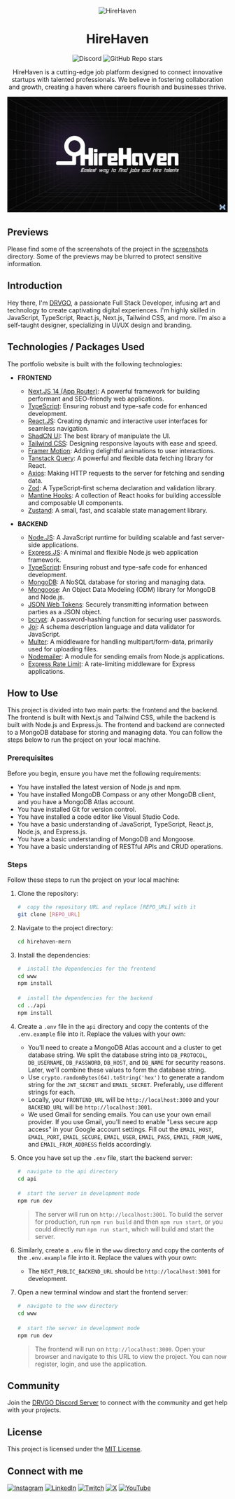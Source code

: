 <p align="center">
    <picture>
        <source media="(prefers-color-scheme: dark)" srcset="https://github.com/itsdrvgo/hirehaven-mern/blob/master/public/logos/hirehave_light.png?raw=true">
        <img src="https://github.com/itsdrvgo/hirehaven-mern/blob/master/public/logos/hirehave_light.png?raw=true" width="200" alt="HireHaven">
    </picture>
</p>

<h1 align="center">
    HireHaven
</h1>

<div align="center">

![Discord](https://img.shields.io/discord/1133372614165934160?label=Discord&labelColor=blue&color=gray&link=https%3A%2F%2Fitsdrvgo.me%2Fsupport)
![GitHub Repo stars](https://img.shields.io/github/stars/itsdrvgo/hirehaven-mern?label=Stars&labelColor=darkgreen&color=white&link=https%3A%2F%2Fgithub.com%2Fitsdrvgo%2Fhirehaven-mern)

</div>

<center>

HireHaven is a cutting-edge job platform designed to
connect innovative startups with talented professionals.
We believe in fostering collaboration and growth,
creating a haven where careers flourish and businesses
thrive.

</center>

<a href="https://github.com/itsdrvgo/hirehaven-mern" target="_blank">
    <p align="center">
        <img src="https://github.com/itsdrvgo/hirehaven-mern/blob/master/www/public/og.webp?raw=true" alt="HireHaven" />
    </p>
</a>

## Previews

Please find some of the screenshots of the project in the [screenshots](screenshots) directory. Some of the previews may be blurred to protect sensitive information.

## Introduction

Hey there, I'm [DRVGO](https://itsdrvgo.me/), a passionate Full Stack Developer, infusing art and technology to create captivating digital experiences. I'm highly skilled in JavaScript, TypeScript, React.js, Next.js, Tailwind CSS, and more. I'm also a self-taught designer, specializing in UI/UX design and branding.

## Technologies / Packages Used

The portfolio website is built with the following technologies:

-   **FRONTEND**

    -   [Next.JS 14 (App Router)](https://nextjs.org/): A powerful framework for building performant and SEO-friendly web applications.
    -   [TypeScript](https://www.typescriptlang.org/): Ensuring robust and type-safe code for enhanced development.
    -   [React.JS](https://react.dev/): Creating dynamic and interactive user interfaces for seamless navigation.
    -   [ShadCN UI](https://ui.shadcn.com/): The best library of manipulate the UI.
    -   [Tailwind CSS](https://tailwindcss.com/): Designing responsive layouts with ease and speed.
    -   [Framer Motion](https://www.framer.com/motion/): Adding delightful animations to user interactions.
    -   [Tanstack Query](https://tanstack.com/query/latest): A powerful and flexible data fetching library for React.
    -   [Axios](https://axios-http.com/): Making HTTP requests to the server for fetching and sending data.
    -   [Zod](https://zod.dev/): A TypeScript-first schema declaration and validation library.
    -   [Mantine Hooks](https://mantine.dev/): A collection of React hooks for building accessible and composable UI components.
    -   [Zustand](https://zustand-demo.pmnd.rs/): A small, fast, and scalable state management library.

-   **BACKEND**

    -   [Node.JS](https://nodejs.org/): A JavaScript runtime for building scalable and fast server-side applications.
    -   [Express.JS](https://expressjs.com/): A minimal and flexible Node.js web application framework.
    -   [TypeScript](https://www.typescriptlang.org/): Ensuring robust and type-safe code for enhanced development.
    -   [MongoDB](https://www.mongodb.com/): A NoSQL database for storing and managing data.
    -   [Mongoose](https://mongoosejs.com/): An Object Data Modeling (ODM) library for MongoDB and Node.js.
    -   [JSON Web Tokens](https://jwt.io/): Securely transmitting information between parties as a JSON object.
    -   [bcrypt](https://www.npmjs.com/package/bcrypt): A password-hashing function for securing user passwords.
    -   [Joi](https://joi.dev/): A schema description language and data validator for JavaScript.
    -   [Multer](https://www.npmjs.com/package/multer): A middleware for handling multipart/form-data, primarily used for uploading files.
    -   [Nodemailer](https://nodemailer.com/): A module for sending emails from Node.js applications.
    -   [Express Rate Limit](https://www.npmjs.com/package/express-rate-limit): A rate-limiting middleware for Express applications.

## How to Use

This project is divided into two main parts: the frontend and the backend. The frontend is built with Next.js and Tailwind CSS, while the backend is built with Node.js and Express.js. The frontend and backend are connected to a MongoDB database for storing and managing data. You can follow the steps below to run the project on your local machine.

### Prerequisites

Before you begin, ensure you have met the following requirements:

-   You have installed the latest version of Node.js and npm.
-   You have installed MongoDB Compass or any other MongoDB client, and you have a MongoDB Atlas account.
-   You have installed Git for version control.
-   You have installed a code editor like Visual Studio Code.
-   You have a basic understanding of JavaScript, TypeScript, React.js, Node.js, and Express.js.
-   You have a basic understanding of MongoDB and Mongoose.
-   You have a basic understanding of RESTful APIs and CRUD operations.

### Steps

Follow these steps to run the project on your local machine:

1. Clone the repository:

    ```bash
    #  copy the repository URL and replace [REPO_URL] with it
    git clone [REPO_URL]
    ```

2. Navigate to the project directory:

    ```bash
    cd hirehaven-mern
    ```

3. Install the dependencies:

    ```bash
    #  install the dependencies for the frontend
    cd www
    npm install

    #  install the dependencies for the backend
    cd ../api
    npm install
    ```

4. Create a `.env` file in the `api` directory and copy the contents of the `.env.example` file into it. Replace the values with your own:

    - You'll need to create a MongoDB Atlas account and a cluster to get database string. We split the database string into `DB_PROTOCOL`, `DB_USERNAME`, `DB_PASSWORD`, `DB_HOST`, and `DB_NAME` for security reasons. Later, we'll combine these values to form the database string.
    - Use `crypto.randomBytes(64).toString('hex')` to generate a random string for the `JWT_SECRET` and `EMAIL_SECRET`. Preferably, use different strings for each.
    - Locally, your `FRONTEND_URL` will be `http://localhost:3000` and your `BACKEND_URL` will be `http://localhost:3001`.
    - We used Gmail for sending emails. You can use your own email provider. If you use Gmail, you'll need to enable "Less secure app access" in your Google account settings. Fill out the `EMAIL_HOST`, `EMAIL_PORT`, `EMAIL_SECURE`, `EMAIL_USER`, `EMAIL_PASS`, `EMAIL_FROM_NAME`, and `EMAIL_FROM_ADDRESS` fields accordingly.

5. Once you have set up the `.env` file, start the backend server:

    ```bash
    #  navigate to the api directory
    cd api

    #  start the server in development mode
    npm run dev
    ```

    > The server will run on `http://localhost:3001`. To build the server for production, run `npm run build` and then `npm run start`, or you could directly run `npm run start`, which will build and start the server.

6. Similarly, create a `.env` file in the `www` directory and copy the contents of the `.env.example` file into it. Replace the values with your own:

    - The `NEXT_PUBLIC_BACKEND_URL` should be `http://localhost:3001` for development.

7. Open a new terminal window and start the frontend server:

    ```bash
    #  navigate to the www directory
    cd www

    #  start the server in development mode
    npm run dev
    ```

    > The frontend will run on `http://localhost:3000`. Open your browser and navigate to this URL to view the project. You can now register, login, and use the application.

## Community

Join the [DRVGO Discord Server](https://itsdrvgo.me/support) to connect with the community and get help with your projects.

## License

This project is licensed under the [MIT License](LICENSE).

## Connect with me

[![Instagram](https://img.shields.io/badge/Instagram-%23E4405F.svg?logo=Instagram&logoColor=white)](https://instagram.com/itsdrvgo)
[![LinkedIn](https://img.shields.io/badge/LinkedIn-%230077B5.svg?logo=linkedin&logoColor=white)](https://linkedin.com/in/itsdrvgo)
[![Twitch](https://img.shields.io/badge/Twitch-%239146FF.svg?logo=Twitch&logoColor=white)](https://twitch.tv/itsdrvgo)
[![X](https://img.shields.io/badge/X-%23000000.svg?logo=X&logoColor=white)](https://x.com/itsdrvgo)
[![YouTube](https://img.shields.io/badge/YouTube-%23FF0000.svg?logo=YouTube&logoColor=white)](https://youtube.com/@itsdrvgodev)
